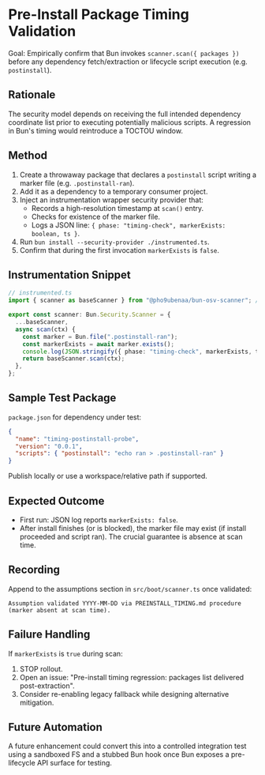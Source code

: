 # Pre-Install Package Timing Validation

Goal: Empirically confirm that Bun invokes `scanner.scan({ packages })` before any dependency fetch/extraction or lifecycle script execution (e.g. `postinstall`).

## Rationale
The security model depends on receiving the full intended dependency coordinate list prior to executing potentially malicious scripts. A regression in Bun's timing would reintroduce a TOCTOU window.

## Method
1. Create a throwaway package that declares a `postinstall` script writing a marker file (e.g. `.postinstall-ran`).
2. Add it as a dependency to a temporary consumer project.
3. Inject an instrumentation wrapper security provider that:
   - Records a high-resolution timestamp at `scan()` entry.
   - Checks for existence of the marker file.
   - Logs a JSON line: `{ phase: "timing-check", markerExists: boolean, ts }`.
4. Run `bun install --security-provider ./instrumented.ts`.
5. Confirm that during the first invocation `markerExists` is `false`.

## Instrumentation Snippet
```ts
// instrumented.ts
import { scanner as baseScanner } from "@pho9ubenaa/bun-osv-scanner"; // or relative path

export const scanner: Bun.Security.Scanner = {
  ...baseScanner,
  async scan(ctx) {
    const marker = Bun.file(".postinstall-ran");
    const markerExists = await marker.exists();
    console.log(JSON.stringify({ phase: "timing-check", markerExists, ts: Date.now() }));
    return baseScanner.scan(ctx);
  },
};
```

## Sample Test Package
`package.json` for dependency under test:
```json
{
  "name": "timing-postinstall-probe",
  "version": "0.0.1",
  "scripts": { "postinstall": "echo ran > .postinstall-ran" }
}
```
Publish locally or use a workspace/relative path if supported.

## Expected Outcome
- First run: JSON log reports `markerExists: false`.
- After install finishes (or is blocked), the marker file may exist (if install proceeded and script ran). The crucial guarantee is absence at scan time.

## Recording
Append to the assumptions section in `src/boot/scanner.ts` once validated:
```
Assumption validated YYYY-MM-DD via PREINSTALL_TIMING.md procedure (marker absent at scan time).
```

## Failure Handling
If `markerExists` is `true` during scan:
1. STOP rollout.
2. Open an issue: "Pre-install timing regression: packages list delivered post-extraction".
3. Consider re-enabling legacy fallback while designing alternative mitigation.

## Future Automation
A future enhancement could convert this into a controlled integration test using a sandboxed FS and a stubbed Bun hook once Bun exposes a pre-lifecycle API surface for testing.
